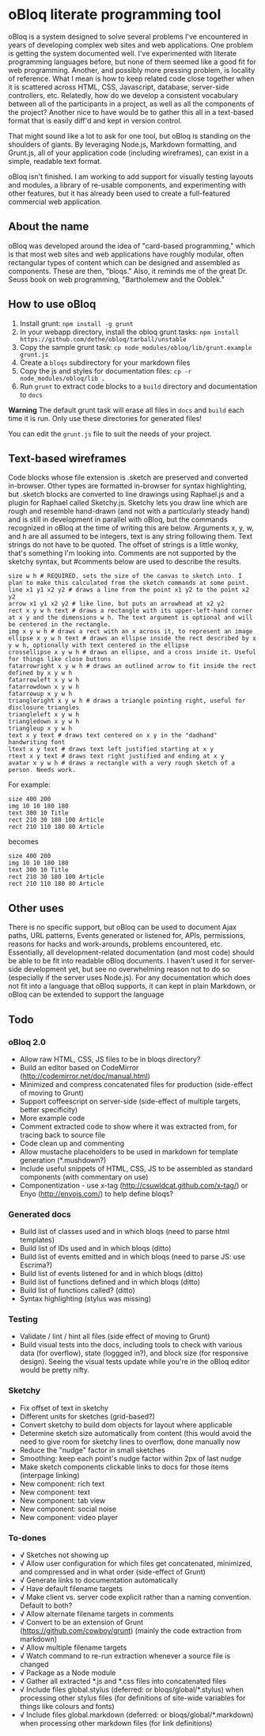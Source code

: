 # oBloq literate programming tool

oBloq is a system designed to solve several problems I've encountered in years of developing complex web sites and web applications. One problem is getting the system documented well. I've experimented with literate programming languages before, but none of them seemed like a good fit for web programming. Another, and possibly more pressing problem, is locality of reference. What I mean is how to keep related code close together when it is scattered across HTML, CSS, Javascript, database, server-side controllers, etc. Relatedly, how do we develop a consistent vocabulary between all of the participants in a project, as well as all the components of the project? Another nice to have would be to gather this all in a text-based format that is easily diff'd and kept in version control.

That might sound like a lot to ask for one tool, but oBloq is standing on the shoulders of giants. By leveraging Node.js, Markdown formatting, and Grunt.js, all of your application code (including wireframes), can exist in a simple, readable text format.

oBloq isn't finished. I am working to add support for visually testing layouts and modules, a library of re-usable components, and experimenting with other features, but it has already been used to create a full-featured commercial web application.

## About the name

oBloq was developed around the idea of "card-based programming," which is that most web sites and web applications have roughly modular, often rectangular types of content which can be designed and assembled as components. These are then, "bloqs." Also, it reminds me of the great Dr. Seuss book on web programming, "Bartholemew and the Ooblek."

## How to use oBloq

1. Install grunt: `npm install -g grunt`
2. In your webapp directory, install the obloq grunt tasks: `npm install https://github.com/dethe/obloq/tarball/unstable`
3. Copy the sample grunt task: `cp node_modules/obloq/lib/grunt.example grunt.js`
4. Create a `bloqs` subdirectory for your markdown files
5. Copy the js and styles for documentation files: `cp -r node_modules/obloq/lib .`
5. Run `grunt` to extract code blocks to a `build` directory and documentation to `docs`

**Warning** The default grunt task will erase all files in `docs` and `build` each time it is run. Only use these directories for generated files!

You can edit the `grunt.js` file to suit the needs of your project.

## Text-based wireframes

Code blocks whose file extension is .sketch are preserved and converted in-browser. Other types are formatted in-browser for syntax highlighting, but .sketch blocks are converted to line drawings using Raphael.js and a plugin for Raphael called Sketchy.js. Sketchy lets you draw line which are rough and resemble hand-drawn (and not with a particularly steady hand) and is still in development in parallel with oBloq, but the commands recognized in oBloq at the time of writing this are below. Arguments x, y, w, and h are all assumed to be integers, text is any string following them. Text strings do not have to be quoted. The offset of strings is a little wonky, that's something I'm looking into. Comments are not supported by the sketchy syntax, but #comments below are used to describe the results.

    size w h # REQUIRED, sets the size of the canvas to sketch into. I plan to make this calculated from the sketch commands at some point.
    line x1 y1 x2 y2 # draws a line from the point x1 y2 to the point x2 y2
    arrow x1 y1 x2 y2 # like line, but puts an arrowhead at x2 y2
    rect x y w h text # draws a rectangle with its upper-left-hand corner at x y and the dimensions w h. The text argument is optional and will be centered in the rectangle.
    img x y w h # draws a rect with an x across it, to represent an image
    ellipse x y w h text # draws an ellipse inside the rect described by x y w h, optionally with text centered in the ellipse
    crossellipse x y w h # draws an ellipse, and a cross inside it. Useful for things like close buttons
    fatarrowright x y w h # draws an outlined arrow to fit inside the rect defined by x y w h
    fatarrowleft x y w h
    fatarrowdown x y w h
    fatarrowup x y w h
    triangleright x y w h # draws a triangle pointing right, useful for disclosure triangles
    triangleleft x y w h
    triangledown x y w h
    triangleup x y w h
    text x y text # draws text centered on x y in the "dadhand" handwriting font
    ltext x y text # draws text left justified starting at x y
    rtext x y text # draws text right justified and ending at x y
    avatar x y w h # draws a rectangle with a very rough sketch of a person. Needs work.
    
For example:

``` text
size 400 200
img 10 10 180 180
text 300 10 Title
rect 210 30 180 100 Article
rect 210 110 180 80 Article
```

becomes

``` sketch
size 400 200
img 10 10 180 180
text 300 10 Title
rect 210 30 180 100 Article
rect 210 110 180 80 Article
```

## Other uses

There is no specific support, but oBloq can be used to document Ajax paths, URL patterns, Events generated or listened for, APIs, permissions,  reasons for hacks and work-arounds, problems encountered, etc. Essentially, all development-related documentation (and most code) should be able to be fit into readable oBloq documents. I haven't used it for server-side development yet, but see no overwhelming reason not to do so (especially if the server uses Node.js). For any documentation which does not fit into a language that oBloq supports, it can kept in plain Markdown, or oBloq can be extended to support the language

## Todo

### oBloq 2.0

* Allow raw HTML, CSS, JS files to be in bloqs directory?
* Build an editor based on CodeMirror (http://codemirror.net/doc/manual.html)
* Minimized and compress concatenated files for production (side-effect of moving to Grunt)
* Support coffeescript on server-side (side-effect of multiple targets, better specificity)
* More example code
* Comment extracted code to show where it was extracted from, for tracing back to source file
* Code clean up and commenting
* Allow mustache placeholders to be used in markdown for template generation (*.mushdown?)
* Include useful snippets of HTML, CSS, JS to be assembled as standard components (with commentary on use)
* Componentization - use x-tag (http://csuwldcat.github.com/x-tag/) or Enyo (http://enyojs.com/) to help define bloqs?

### Generated docs

* Build list of classes used and in which bloqs (need to parse html templates)
* Build list of IDs used and in which bloqs (ditto)
* Build list of events emitted and in which bloqs (need to parse JS: use Escrima?)
* Build list of events listened for and in which bloqs (ditto)
* Build list of functions defined and in which bloqs (ditto)
* Build list of functions called? (ditto)
* Syntax highlighting (stylus was missing)

### Testing

* Validate / lint / hint all files (side effect of moving to Grunt)
* Build visual tests into the docs, including tools to check with various data (for overflow), state (loggged in?), and block size (for responsive design). Seeing the visual tests update while you're in the oBloq editor would be pretty nifty.

### Sketchy

* Fix offset of text in sketchy
* Different units for sketches (grid-based?)
* Convert sketchy to build dom objects for layout where applicable
* Determine sketch size automatically from content (this would avoid the need to give room for sketchy lines to overflow, done manually now
* Reduce the "nudge" factor in small sketches
* Smoothing: keep each point's nudge factor within 2px of last nudge
* Make sketch components clickable links to docs for those items (interpage linking)
* New component: rich text
* New component: text
* New component: tab view
* New component: social noise
* New component: video player

### To-dones

* √ Sketches not showing up
* √ Allow user configuration for which files get concatenated, minimized, and compressed and in what order (side-effect of Grunt)
* √ Generate links to documentation automatically
* √ Have default filename targets
* √ Make client vs. server code explicit rather than a naming convention. Default to both?
* √ Allow alternate filename targets in comments
* √ Convert to be an extension of Grunt (https://github.com/cowboy/grunt) (mainly the code extraction from markdown)
* √ Allow multiple filename targets
* √ Watch command to re-run extraction whenever a source file is changed
* √ Package as a Node module
* √ Gather all extracted *.js and *.css files into concatenated files
* √ Include files global.stylus (deferred: or bloqs/global/*.stylus) when processing other stylus files (for definitions of site-wide variables for things like colours and fonts)
* √ Include files global.markdown (deferred: or bloqs/global/*.markdown) when processing other markdown files (for link definitions)

<script src="http://dethe.github.com/obloq/lib/loader.js"></script>

